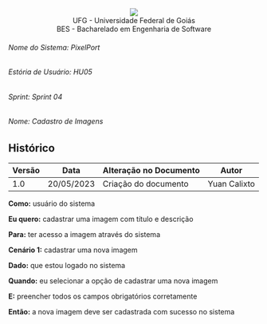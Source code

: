 <div align=center>
  <img src="./../imagens/INFVertical.jpg">
</div>


<div align="center">UFG - Universidade Federal de Goiás</div>
<div align="center">BES - Bacharelado em Engenharia de Software</div>

###### Nome do Sistema: PixelPort
###### Estória de Usuário: HU05
###### Sprint: Sprint 04
###### Nome: Cadastro de Imagens

## Histórico
|**Versão**|**Data**|**Alteração no Documento**|**Autor**|
|------|----|---------|-----|
|1.0|20/05/2023|Criação do documento|Yuan Calixto|



**Como:** usuário do sistema

**Eu quero:** cadastrar uma imagem com título e descrição  

**Para:** ter acesso a imagem através do sistema



**Cenário 1:** cadastrar uma nova imagem

**Dado:** que estou logado no sistema

**Quando:** eu selecionar a opção de cadastrar uma nova imagem

**E:** preencher todos os campos obrigatórios corretamente

**Então:** a nova imagem deve ser cadastrada com sucesso no sistema

</DIV>
